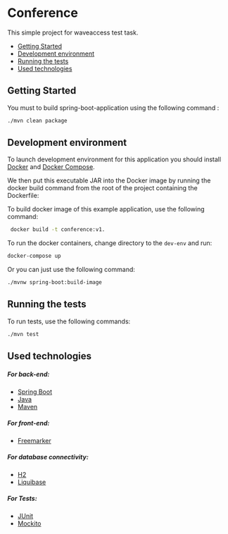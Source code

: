 # Conference 

This simple project for waveaccess test task.

* [Getting Started](#getting-started)
* [Development environment](#development-environment)
* [Running the tests](#running-the-tests)
* [Used technologies](#used-technologies)

## Getting Started

You must to build spring-boot-application using the following command :

```bash
./mvn clean package 
```

## Development environment

To launch development environment for this application you should install [Docker](https://docs.docker.com/get-docker/) and [Docker Compose](https://docs.docker.com/compose/install/).

We then put this executable JAR into the Docker image by running the docker build command from the root of the project containing the Dockerfile:


To build docker image of this example application, use the following command:

```bash
 docker build -t conference:v1.
```
To run the docker containers, change directory to the `dev-env` and run:

```bash
docker-compose up
```

Or you can just use the following command:

```bash
./mvnw spring-boot:build-image
```

## Running the tests

To run tests, use the following commands:

```bash
./mvn test
```

## Used technologies

##### For back-end:

* [Spring Boot](https://spring.io/projects/spring-boot) 
* [Java](https://www.oracle.com/ru/java/technologies/)
* [Maven](https://maven.apache.org/)

##### For front-end:

* [Freemarker](https://freemarker.apache.org)


##### For database connectivity:

* [H2](https://www.h2database.com/html/main.htmlc)
* [Liquibase](https://www.liquibase.org)


##### For Tests:

* [JUnit](https://junit.org/junit4/)
* [Mockito](https://site.mockito.org)


